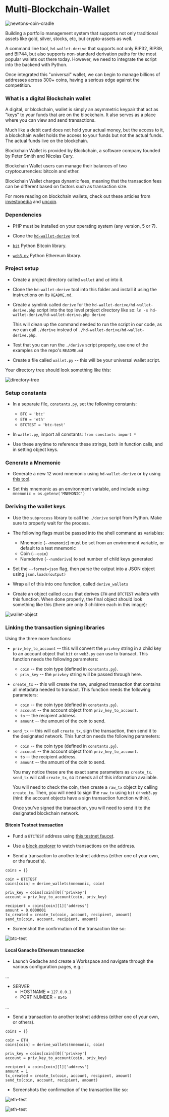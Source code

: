 # Multi-Blockchain-Wallet

![newtons-coin-cradle](Images/newtons-coin-cradle.jpg)

Building a portfolio management system that supports not only traditional assets like gold, silver, stocks, etc, but crypto-assets as well.

A command line tool, `hd-wallet-derive` that supports not only BIP32, BIP39, and BIP44, but also supports non-standard derivation paths for the most popular wallets out there today. However, we need to integrate
the script into the backend with Python.

Once integrated this "universal" wallet, we can begin to manage billions of addresses across 300+ coins, having a serious edge against the competition.

### What is a digital Blockchain wallet

A digital, or blockchain, wallet is simply an asymmetric keypair that act as "keys" to your funds that are on the blockchain. It also serves as a place where you can view and send transactions.

Much like a debit card does not hold your actual money, but the access to it, a blockchain wallet holds the access to your funds but not the actual funds. The actual funds live on the blockchain.

Blockchain Wallet is provided by Blockchain, a software company founded by Peter Smith and Nicolas Cary.

Blockchain Wallet users can manage their balances of two cryptocurrencies: bitcoin and ether.

Blockchain Wallet charges dynamic fees, meaning that the transaction fees can be different based on factors such as transaction size.

For more reading on blockchain wallets, check out these articles from [investopedia](https://www.investopedia.com/terms/b/blockchain-wallet.asp) and [uncoin](https://blog.unocoin.com/what-happens-if-you-forget-your-bitcoin-wallet-keys-bbf563ce281a).

### Dependencies

- PHP must be installed on your operating system (any version, 5 or 7). 

- Clone the [`hd-wallet-derive`](https://github.com/dan-da/hd-wallet-derive) tool.

- [`bit`](https://ofek.github.io/bit/) Python Bitcoin library.

- [`web3.py`](https://github.com/ethereum/web3.py) Python Ethereum library.

### Project setup

- Create a project directory called `wallet` and `cd` into it.

- Clone the `hd-wallet-derive` tool into this folder and install it using the instructions on its `README.md`.

- Create a symlink called `derive` for the `hd-wallet-derive/hd-wallet-derive.php` script into the top level project
  directory like so: `ln -s hd-wallet-derive/hd-wallet-derive.php derive`

  This will clean up the command needed to run the script in our code, as we can call `./derive`
  instead of `./hd-wallet-derive/hd-wallet-derive.php`.

- Test that you can run the `./derive` script properly, use one of the examples on the repo's `README.md`

- Create a file called `wallet.py` -- this will be your universal wallet script. 

Your directory tree should look something like this:

![directory-tree](Images/tree.png)

### Setup constants

- In a separate file, `constants.py`, set the following constants:
  - `BTC = 'btc'`
  - `ETH = 'eth'`
  - `BTCTEST = 'btc-test'`

- In `wallet.py`, import all constants: `from constants import *`

- Use these anytime to reference these strings, both in function calls, and in setting object keys.

### Generate a Mnemonic

- Generate a new 12 word mnemonic using `hd-wallet-derive` or by using [this tool](https://iancoleman.io/bip39/).

- Set this mnemonic as an environment variable, and include using:
  `mnemonic = os.getenv('MNEMONIC')`
  
### Deriving the wallet keys

- Use the `subprocess` library to call the `./derive` script from Python. Make sure to properly wait for the process.

- The following flags must be passed into the shell command as variables:
  - Mnemonic (`--mnemonic`) must be set from an environment variable, or default to a test mnemonic
  - Coin (`--coin`)
  - Numderive (`--numderive`) to set number of child keys generated

- Set the `--format=json` flag, then parse the output into a JSON object using `json.loads(output)`

- Wrap all of this into one function, called `derive_wallets`

- Create an object called `coins` that derives `ETH` and `BTCTEST` wallets with this function.
  When done properly, the final object should look something like this (there are only 3 children each in this image):

![wallet-object](Images/wallet-object.png)

### Linking the transaction signing libraries

Using the three more functions:

- `priv_key_to_account` -- this will convert the `privkey` string in a child key to an account object
  that `bit` or `web3.py` can use to transact.
  This function needs the following parameters:

  - `coin` -- the coin type (defined in `constants.py`).
  - `priv_key` -- the `privkey` string will be passed through here.

- `create_tx` -- this will create the raw, unsigned transaction that contains all metadata needed to transact.
  This function needs the following parameters:

  - `coin` -- the coin type (defined in `constants.py`).
  - `account` -- the account object from `priv_key_to_account`.
  - `to` -- the recipient address.
  - `amount` -- the amount of the coin to send.

- `send_tx` -- this will call `create_tx`, sign the transaction, then send it to the designated network.
  This function needs the following parameters:

  - `coin` -- the coin type (defined in `constants.py`).
  - `account` -- the account object from `priv_key_to_account`.
  - `to` -- the recipient address.
  - `amount` -- the amount of the coin to send.

  You may notice these are the exact same parameters as `create_tx`. `send_tx` will call `create_tx`, so it needs
  all of this information available.

  You will need to check the coin, then create a `raw_tx` object by calling `create_tx`. Then, you will need to sign
  the `raw_tx` using `bit` or `web3.py` (hint: the account objects have a sign transaction function within).

  Once you've signed the transaction, you will need to send it to the designated blockchain network.

#### Bitcoin Testnet transaction

- Fund a `BTCTEST` address using [this testnet faucet](https://testnet-faucet.mempool.co/).

- Use a [block explorer](https://tbtc.bitaps.com/) to watch transactions on the address.

- Send a transaction to another testnet address (either one of your own, or the faucet's).

```
coins = {}

coin = BTCTEST
coins[coin] = derive_wallets(mnemonic, coin)

priv_key = coins[coin][0]['privkey']
account = priv_key_to_account(coin, priv_key)

recipient = coins[coin][1]['address']
amount = 0.0000001
tx_created = create_tx(coin, account, recipient, amount)
send_tx(coin, account, recipient, amount)

```

- Screenshot the confirmation of the transaction like so:

![btc-test](Images/btc-test.png)

#### Local Ganache Ethereum transaction

- Launch Gadache and create a Workspace and navigate through the various configuration pages, e.g.:

...

  * SERVER
    * HOSTNAME = `127.0.0.1`
    * PORT NUMBER = `8545`
    
...

- Send a transaction to another testnet address (either one of your own, or others).


```
coins = {}

coin = ETH
coins[coin] = derive_wallets(mnemonic, coin)

priv_key = coins[coin][0]['privkey']
account = priv_key_to_account(coin, priv_key)

recipient = coins[coin][1]['address']
amount = 1
tx_created = create_tx(coin, account, recipient, amount)
send_tx(coin, account, recipient, amount)

```

- Screenshots the confirmation of the transaction like so:

![eth-test](Images/eth-test-1.png)

![eth-test](Images/eth-test-2.png)